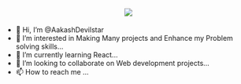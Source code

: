 
<h1 align="center">
  <a href="https://git.io/typing-svg">
    <img src="https://readme-typing-svg.herokuapp.com/?lines=Hello,+There!+👋;I+am+Aakash....;Nice+to+meet+you!&center=true&size=30">
  </a>
</h1>

- 👋 Hi, I’m @AakashDevilstar
- 👀 I’m interested in Making Many projects and Enhance my Problem solving skills...
- 🌱 I’m currently learning React...
- 💞️ I’m looking to collaborate on Web development projects...
- 📫 How to reach me ...

<!---
AakashDevilstar/AakashDevilstar is a ✨ special ✨ repository because its `README.md` (this file) appears on your GitHub profile.
You can click the Preview link to take a look at your changes.
--->
